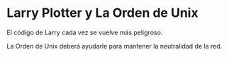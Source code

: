 # Larry Plotter y La Orden de Unix

El código de Larry cada vez se vuelve más peligroso.

La Orden de Unix deberá ayudarle para mantener
la neutralidad de la red.
